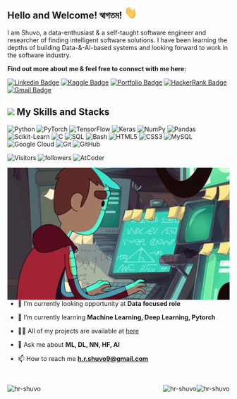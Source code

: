 ## Hello and Welcome! স্বাগতম! <img src="https://raw.githubusercontent.com/hr-shuvo/hr-shuvo/master/wave.gif" width="30px">

I am Shuvo, a data-enthusiast & a self-taught software engineer and researcher of finding intelligent software solutions. I have been learning the depths of building Data-&-AI-based systems and looking forward to work in the software industry.

**Find out more about me & feel free to connect with me here:**

[![Linkedin Badge](https://img.shields.io/badge/-hrshuvo-blue?style=flat-square&logo=Linkedin&logoColor=white&link=https://www.linkedin.com/in/hrshuvo9/)](https://www.linkedin.com/in/hrshuvo9/)
[![Kaggle Badge](https://img.shields.io/badge/-hrshuvo-purple?style=flat-square&logo=kaggle&logoColor=white&link=https://www.kaggle.com/hrshuvo)](https://www.kaggle.com/hrshuvo)
[![Portfolio Badge](https://img.shields.io/badge/-hrshuvo-9cf?style=flat-square&logo=github&logoColor=black&link=https://hr-shuvo.github.io)](https://hr-shuvo.github.io)
[![HackerRank Badge](https://img.shields.io/badge/-hrshuvo-yellow?style=flat-square&logo=HackerRank&logoColor=black&link=https://www.hackerrank.com/hrshuvo)](https://www.hackerrank.com/hrshuvo)
[![Gmail Badge](https://img.shields.io/badge/-h.r.shuvo9@gmail.com-c14438?style=flat-square&logo=Gmail&logoColor=white&link=mailto:h.r.shuvo9@gmail.com)](mailto:h.r.shuvo9@gmail.com)

## <img src="https://raw.githubusercontent.com/hr-shuvo/hr-shuvo/master/coding.gif" width="30px"> My Skills and Stacks

![Python](https://img.shields.io/badge/-Python-black?style=flat-square&logo=Python)
![PyTorch](https://img.shields.io/badge/PyTorch-EE4C2C?style=flat-square&logo=pytorch&logoColor=white)
![TensorFlow](https://img.shields.io/badge/-TensorFlow-black?style=flat-square&logo=TensorFlow)
![Keras](https://img.shields.io/badge/-Keras-black?style=flat-square&logo=Keras)
![NumPy](https://img.shields.io/badge/-NumPy-black?style=flat-square&logo=numpy)
![Pandas](https://img.shields.io/badge/-Pandas-black?style=flat-square&logo=pandas)
![Scikit-Learn](https://img.shields.io/badge/-Scikit_Learn-black?style=flat-square&logo=scikit-learn)
![C](https://img.shields.io/badge/-C-black?style=flat-square&logo=C)
![SQL](https://img.shields.io/badge/-SQL-black?style=flat-square&logo=SQL)
![Bash](https://img.shields.io/badge/-Bash-black?style=flat-square&logo=linux)
![HTML5](https://img.shields.io/badge/-HTML5-black?style=flat-square&logo=html5&logoColor=white)
![CSS3](https://img.shields.io/badge/-CSS3-black?style=flat-square&logo=css3)
![MySQL](https://img.shields.io/badge/-MySQL-black?style=flat-square&logo=mysql)
![Google Cloud](https://img.shields.io/badge/Google%20Cloud-black?style=flat-square&logo=google-cloud)
![Git](https://img.shields.io/badge/-Git-black?style=flat-square&logo=git)
![GitHub](https://img.shields.io/badge/-GitHub-181717?style=flat-square&logo=github)

![Visitors](https://komarev.com/ghpvc/?username=hr-shuvo)
![followers](https://img.shields.io/github/followers/hr-shuvo?color=green&logo=github)
![AtCoder](https://cp-logo.vercel.app/atcoder/shuv0)

<div style="margintop:10px;">
  <img align="right" alt="GIF" src="assets/images/animated_coder.gif"  height="300" />
</div>

- 🔭 I’m currently looking opportunity at **Data focused role**

- 🌱 I’m currently learning **Machine Learning, Deep Learning, Pytorch**

- 👨‍💻 All of my projects are available at [here](https://hr-shuvo.github.io/)

- 💬 Ask me about **ML, DL, NN, HF, AI**

- 📫 How to reach me **h.r.shuvo9@gmail.com**

<br>


<div >
<p><img align="right" src="https://github-readme-streak-stats.herokuapp.com/?user=hr-shuvo&theme=aura" alt="hr-shuvo" /></p>

<p><img align="left" src="https://github-readme-stats.vercel.app/api/top-langs?username=hr-shuvo&show_icons=true&locale=en&layout=compact&theme=aura " alt="hr-shuvo" />
</p>
<p><img align="right" src="https://github-readme-stats.vercel.app/api?username=hr-shuvo&show_icons=true&locale=en&theme=aura" alt="hr-shuvo" /></p>
<p style="">

</div>




<p>
<img height="173em" src="https://leetcard.jacoblin.cool/hrshuvo?theme=light&font=Karma&ext=contest&theme=radical"  alt=""/>

</p>
